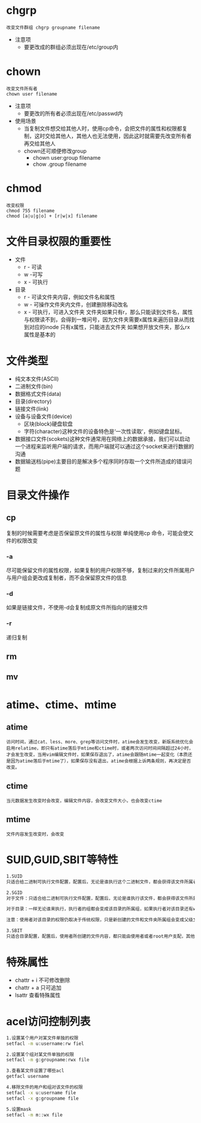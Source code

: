# chgrp
	改变文件群组 chgrp groupname filename
 + 注意项
	 + 要更改成的群组必须出现在/etc/group内
# chown
	改变文件所有者 
	chown user filename
	
	  
+ 注意项
	+ 要更改的所有者必须出现在/etc/passwd内
+ 使用场景
	+ 当复制文件想交给其他人时，使用cp命令，会把文件的属性和权限都复制，这时交给其他人，其他人也无法使用，因此这时就需要先改变所有者再交给其他人
	+ chown还可顺便修改group
		+ chown user:group filename
		+ chow .group filename
# chmod
	改变权限 
	chmod 755 filename
	chmod [a|u|g|o] + [r|w|x] filename

# 文件目录权限的重要性
+ 文件
	+ r - 可读
	+ w -可写
	+ x - 可执行
+ 目录
	+ r - 可读文件夹内容，例如文件名和属性
	+ w - 可操作文件夹内文件，创建删除移动改名
	+ x - 可执行，可进入文件夹
文件夹如果只有r，那么只能读到文件名，属性与权限读不到，会得到一堆问号，因为文件夹需要x属性来遍历目录从而找到对应的inode
只有x属性，只能进去文件夹
如果想开放文件夹，那么rx属性是基本的
# 文件类型
+ 纯文本文件(ASCII)
+ 二进制文件(bin)
+ 数据格式文件(data)
+ 目录(directory)
+ 链接文件(link)
+ 设备与设备文件(device)
	+ 区块(block)硬盘软盘
	+ 字符(character)这种文件的设备特色是‘一次性读取’，例如键盘鼠标。
+ 数据接口文件(scokets)这种文件通常用在网络上的数据承接，我们可以启动一个进程来监听用户端的请求，而用户端就可以通过这个socket来进行数据的沟通
+ 数据输送档(pipe)主要目的是解决多个程序同时存取一个文件所造成的错误问题
# 目录文件操作
## cp
复制的时候需要考虑是否保留原文件的属性与权限
单纯使用cp 命令，可能会使文件的权限改变
### -a
尽可能保留文件的属性权限，如果复制的用户权限不够，复制过来的文件所属用户与用户组会更改成复制者，而不会保留原文件的信息
### -d
如果是链接文件，不使用-d会复制成原文件所指向的链接文件
### -r
递归复制
## rm
## mv
# atime、ctime、mtime

## atime
	访问时间，通过cat、less、more、grep等访问文件时，atime会发生改变，新版系统优化会启用relatime，即只有atime落后于mtime和ctime时，或者两次访问时间间隔超过24小时，才会发生改变，当用vim编辑文件时，如果保存退出了，atime会跟随mtime一起变化（本质还是因为atime落后于mtime了），如果保存没有退出，atime会根据上诉两条规则，再决定是否改变。

## ctime
	当元数据发生改变时会改变，编辑文件内容，会改变文件大小，也会改变ctime
## mtime
	文件内容发生改变时，会改变
# SUID,GUID,SBIT等特性
```bash
1.SUID
只适合给二进制可执行文件配置，配置后，无论是谁执行这个二进制文件，都会获得该文件所属者的身份，例如该文件属于root用户，就会获得root身份

2.SGID
对于文件：只适合给二进制可执行文件配置，配置后，无论是谁执行该文件，都会获得该文件所属组的支持，换句话说，就是使用者的组变成了该文件的所属组

对于目录：一样无论谁来执行，执行者的组都会变成该目录的所属组，如果执行者对该目录还有w权限，那么执行者所创建的内容的组都属于该目录的所属组。

注意：使用者对该目录的权限仍取决于传统权限，只是新创建的文件和文件夹所属组会变成父级文件夹的所属组

3.SBIT
只适合目录配置，配置后，使用者所创建的文件内容，都只能由使用者或者root用户支配，其他用户无法删除
```
# 特殊属性
+ chattr + i  不可修改删除
+ chattr + a 只可追加
+ lsattr 查看特殊属性
# acel访问控制列表
```bash
1.设置某个用户对某文件单独的权限
setfacl -m u:username:rw fiel

2.设置某个组对某文件单独的权限
setfacl -m g:groupname:rwx file

3.查看某文件设置了哪些acl
getfacl username

4.移除文件的用户和组对该文件的权限
setfacl -x u:username file
setfacl -x g:groupname file

5.设置mask
setfacl -m m::wx file
```

